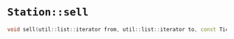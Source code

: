# `Station::sell`

```C++
void sell(util::list::iterator from, util::list::iterator to, const Ticket& ticket, size_t number);
```
